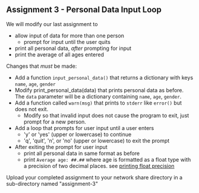 ## Assignment 3 - Personal Data Input Loop

We will modify our last assignment to
* allow input of data for more than one person
  * prompt for input until the user quits
* print all personal data, *after* prompting for input
* print the average of all ages entered

Changes that *must* be made:
* Add a function `input_personal_data()` that returns a dictionary with keys `name`, `age`, `gender`
* Modify print_personal_data(data) that prints personal data as before.  The `data` parameter will be a dictionary containing `name`, `age`, `gender`.
* Add a function called `warn(msg)` that prints to `stderr` like `error()` but does not exit.
  * Modify so that invalid input does not cause the program to exit, just prompt for a new person.
* Add a loop that prompts for user input until a user enters
  * 'y' or 'yes' (upper or lowercase) to continue
  * 'q', 'quit', 'n', or 'no' (upper or lowercase) to exit the prompt
* After exiting the prompt for user input
  * print all personal data in same format as before
  * print `Average age: ##.##` where age is formatted as a float type with a precision of two decimal places.
    see [printing float precision](http://eduk8.us/resources/python/tutorials/?md=03-integers-and-floats)

Upload your completed assignment to your network share directory in a sub-directory named "assignment-3"
